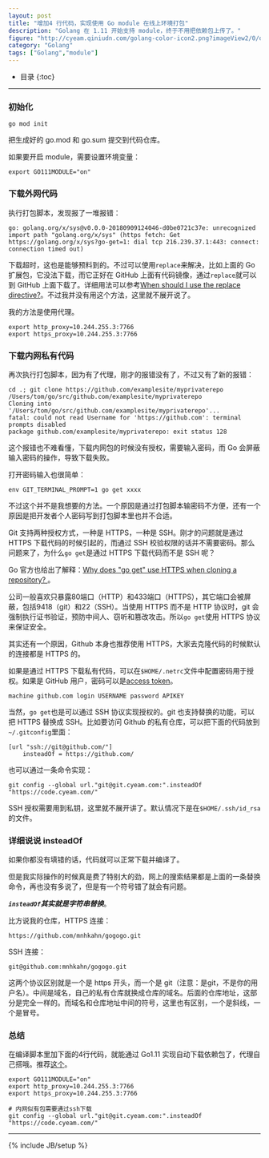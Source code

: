 ```yaml
---
layout: post
title: "增加4 行代码，实现使用 Go module 在线上环境打包"
description: "Golang 在 1.11 开始支持 module，终于不用把依赖包上传了。"
figure: "http://cyeam.qiniudn.com/golang-color-icon2.png?imageView2/0/q/75|watermark/1/image/aHR0cDovL2N5ZWFtLnFpbml1ZG4uY29tL2JyeWNlLmpwZw==/dissolve/60/gravity/SouthEast/dx/10/dy/10|imageslim"
category: "Golang"
tags: ["Golang","module"]
---
```


* 目录
{:toc}
---

### 初始化

	go mod init

把生成好的 go.mod 和 go.sum 提交到代码仓库。

如果要开启 module，需要设置环境变量：

	export GO111MODULE="on"

### 下载外网代码

执行打包脚本，发现报了一堆报错：

	go: golang.org/x/sys@v0.0.0-20180909124046-d0be0721c37e: unrecognized import path "golang.org/x/sys" (https fetch: Get https://golang.org/x/sys?go-get=1: dial tcp 216.239.37.1:443: connect: connection timed out)

下载超时，这也是能够预料到的。不过可以使用`replace`来解决，比如上面的 Go 扩展包，它没法下载，而它正好在 GitHub 上面有代码镜像，通过`replace`就可以到 GitHub 上面下载了。详细用法可以参考[When should I use the replace directive?](https://github.com/golang/go/wiki/Modules#when-should-i-use-the-replace-directive)。不过我并没有用这个方法，这里就不展开说了。

我的方法是使用代理。

	export http_proxy=10.244.255.3:7766
	export https_proxy=10.244.255.3:7766

### 下载内网私有代码

再次执行打包脚本，因为有了代理，刚才的报错没有了，不过又有了新的报错：

```
cd .; git clone https://github.com/examplesite/myprivaterepo /Users/tom/go/src/github.com/examplesite/myprivaterepo
Cloning into '/Users/tom/go/src/github.com/examplesite/myprivaterepo'...
fatal: could not read Username for 'https://github.com': terminal prompts disabled
package github.com/examplesite/myprivaterepo: exit status 128
```

这个报错也不难看懂，下载内网包的时候没有授权，需要输入密码，而 Go 会屏蔽输入密码的操作，导致下载失败。

打开密码输入也很简单：

	env GIT_TERMINAL_PROMPT=1 go get xxxx

不过这个并不是我想要的方法。一个原因是通过打包脚本输密码不方便，还有一个原因是把开发者个人密码写到打包脚本里也并不合适。

Git 支持两种授权方式，一种是 HTTPS，一种是 SSH。刚才的问题就是通过 HTTPS 下载代码的时候引起的，而通过 SSH 校验权限的话并不需要密码。那么问题来了，为什么`go get`是通过 HTTPS 下载代码而不是 SSH 呢？

Go 官方也给出了解释：[Why does "go get" use HTTPS when cloning a repository? ](https://golang.org/doc/faq#git_https)。

公司一般喜欢只暴露80端口（HTTP）和433端口（HTTPS），其它端口会被屏蔽，包括9418（git）和22（SSH）。当使用 HTTPS 而不是 HTTP 协议时，git 会强制执行证书验证，预防中间人、窃听和篡改攻击。所以`go get`使用 HTTPS 协议来保证安全。

其实还有一个原因，Github 本身也推荐使用 HTTPS，大家去克隆代码的时候默认的连接都是 HTTPS 的。

如果是通过 HTTPS 下载私有代码，可以在`$HOME/.netrc`文件中配置密码用于授权。如果是 GitHub 用户，密码可以是[access token](https://help.github.com/articles/creating-a-personal-access-token-for-the-command-line/)。

	machine github.com login USERNAME password APIKEY

当然，`go get`也是可以通过 SSH 协议实现授权的。git 也支持替换的功能，可以把 HTTPS 替换成 SSH。比如要访问 Github 的私有仓库，可以把下面的代码放到`~/.gitconfig`里面：

	[url "ssh://git@github.com/"]
		insteadOf = https://github.com/

也可以通过一条命令实现：

	git config --global url."git@git.cyeam.com:".insteadOf "https://code.cyeam.com/"


SSH 授权需要用到私钥，这里就不展开讲了。默认情况下是在`$HOME/.ssh/id_rsa`的文件。

### 详细说说 insteadOf

如果你都没有填错的话，代码就可以正常下载并编译了。

但是我实际操作的时候真是费了特别大的劲，网上的搜索结果都是上面的一条替换命令，再也没有多说了，但是有一个符号错了就会有问题。

***`insteadOf`其实就是字符串替换***。

比方说我的仓库，HTTPS 连接：

	https://github.com/mnhkahn/gogogo.git

SSH 连接：

	git@github.com:mnhkahn/gogogo.git

这两个协议区别就是一个是 https 开头，而一个是 git（注意：是git，不是你的用户名）。中间是域名，自己的私有仓库就换成仓库的域名。后面的仓库地址，这部分是完全一样的。而域名和仓库地址中间的符号，这里也有区别，一个是斜线，一个是冒号。

### 总结

在编译脚本里加下面的4行代码，就能通过 Go1.11 实现自动下载依赖包了，代理自己搭哦。推荐[这个](https://portal.shadowsocks.to/aff.php?aff=5842)。

	export GO111MODULE="on"
	export http_proxy=10.244.255.3:7766
	export https_proxy=10.244.255.3:7766

	# 内网似有包需要通过ssh下载
	git config --global url."git@git.cyeam.com:".insteadOf "https://code.cyeam.com/"


---


{% include JB/setup %}
